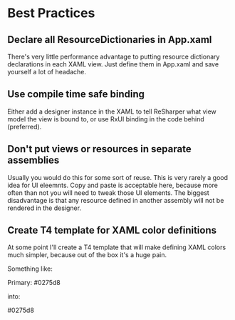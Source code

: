 # Best Practices

## Declare all ResourceDictionaries in App.xaml

There's very little performance advantage to putting resource dictionary declarations in each XAML view. Just define them in App.xaml and save yourself a lot of headache.

## Use compile time safe binding

Either add a designer instance in the XAML to tell ReSharper what view model the view is bound to, or use RxUI binding in the code behind (preferred).

## Don't put views or resources in separate assemblies

Usually you would do this for some sort of reuse. This is very rarely a good idea for UI eleemnts. Copy and paste is acceptable here, because more often than not you will need to tweak those UI elements. The biggest disadvantage is that any resource defined in another assembly will not be rendered in the designer.

## Create T4 template for XAML color definitions

At some point I'll create a T4 template that will make defining XAML colors much simpler, because out of the box it's a huge pain.

Something like:

Primary: #0275d8

into:

<Color x:Key="Primary">#0275d8</Color>
<SolidColorBrush x:Key="PrimaryBrush" Color="{StaticResource Primary}"/>
